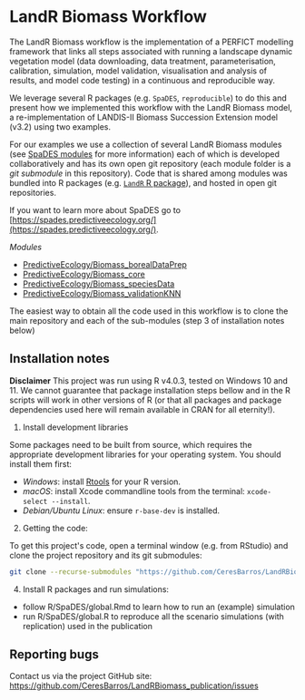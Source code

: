 # LandR Biomass Workflow

The LandR Biomass workflow is the implementation of a PERFICT modelling framework that links all steps associated with running a landscape dynamic vegetation model (data downloading, data treatment, parameterisation, calibration, simulation, model validation, visualisation and analysis of results, and model code testing) in a continuous and reproducible way.

We leverage several R packages (e.g. `SpaDES`, `reproducible`) to do this and present how we implemented this workflow with the LandR Biomass model, a re-implementation of LANDIS-II Biomass Succession Extension model (v3.2) using two examples.

For our examples we use a collection of several LandR Biomass modules (see [SpaDES modules](https://spades-core.predictiveecology.org/articles/i-introduction.html) for more information) each of which is developed collaboratively and has its own open git repository (each module folder is a *git submodule* in this repository). Code that is shared among modules was bundled into R packages (e.g. [`LandR` R package](https://github.com/PredictiveEcology/LandR/)), and hosted in open git repositories. 

If you want to learn more about SpaDES go to [https://spades.predictiveecology.org/](https://spades.predictiveecology.org/).

*Modules*
* [PredictiveEcology/Biomass_borealDataPrep](https://github.com/PredictiveEcology/Biomass_borealDataPrep)
* [PredictiveEcology/Biomass_core](https://github.com/PredictiveEcology/Biomass_core)
* [PredictiveEcology/Biomass_speciesData](https://github.com/PredictiveEcology/Biomass_speciesData)
* [PredictiveEcology/Biomass_validationKNN](https://github.com/PredictiveEcology/Biomass_validationKNN)

The easiest way to obtain all the code used in this workflow is to clone the main repository and each of the sub-modules (step 3 of installation notes below)

## Installation notes

**Disclaimer**
This project was run using R v4.0.3, tested on Windows 10 and 11. We cannot guarantee that package installation steps bellow and in the R scripts will work in other versions of R (or that all packages and package dependencies used here will remain available in CRAN for all eternity!).

1. Install development libraries

Some packages need to be built from source, which requires the appropriate development libraries for your operating system. You should install them first:

* *Windows*: install [Rtools](https://cran.r-project.org/bin/windows/Rtools/) for your R version.
* *macOS*: install Xcode commandline tools from the terminal: `xcode-select --install`.
* *Debian/Ubuntu Linux*: ensure `r-base-dev` is installed.

2. Getting the code:

To get this project's code, open a terminal window (e.g. from RStudio) and clone the project repository and its git submodules:

```bash
git clone --recurse-submodules "https://github.com/CeresBarros/LandRBiomass_publication" LandRBiomass_publication/
```

4. Install R packages and run simulations:

* follow R/SpaDES/global.Rmd to learn how to run an (example) simulation
* run R/SpaDES/global.R to reproduce all the scenario simulations (with replication) used in the publication

## Reporting bugs

Contact us via the project GitHub site: https://github.com/CeresBarros/LandRBiomass_publication/issues

